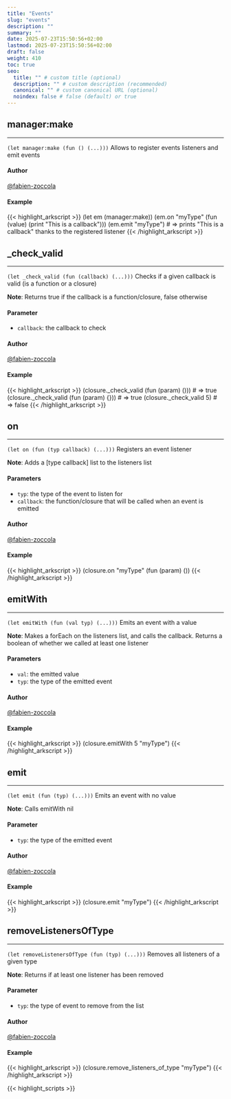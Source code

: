 ```yaml
---
title: "Events"
slug: "events"
description: ""
summary: ""
date: 2025-07-23T15:50:56+02:00
lastmod: 2025-07-23T15:50:56+02:00
draft: false
weight: 410
toc: true
seo:
  title: "" # custom title (optional)
  description: "" # custom description (recommended)
  canonical: "" # custom canonical URL (optional)
  noindex: false # false (default) or true
---
```


## manager:make

---
`(let manager:make (fun () (...)))`
Allows to register events listeners and emit events

#### Author
[@fabien-zoccola](https://github.com/fabien-zoccola)

#### Example
{{< highlight_arkscript >}}
(let em (manager:make))
(em.on "myType" (fun (value) (print "This is a callback")))
(em.emit "myType")  # => prints "This is a callback" thanks to the registered listener
{{< /highlight_arkscript >}}

## _check_valid

---
`(let _check_valid (fun (callback) (...)))`
Checks if a given callback is valid (is a function or a closure)

**Note**: Returns true if the callback is a function/closure, false otherwise
#### Parameter
- `callback`: the callback to check

#### Author
[@fabien-zoccola](https://github.com/fabien-zoccola)

#### Example
{{< highlight_arkscript >}}
(closure._check_valid (fun (param) ()))  # => true
(closure._check_valid (fun (param) {}))  # => true
(closure._check_valid 5)  # => false
{{< /highlight_arkscript >}}

## on

---
`(let on (fun (typ callback) (...)))`
Registers an event listener

**Note**: Adds a [type callback] list to the listeners list
#### Parameters
- `typ`: the type of the event to listen for
- `callback`: the function/closure that will be called when an event is emitted

#### Author
[@fabien-zoccola](https://github.com/fabien-zoccola)

#### Example
{{< highlight_arkscript >}}
(closure.on "myType" (fun (param) ())
{{< /highlight_arkscript >}}

## emitWith

---
`(let emitWith (fun (val typ) (...)))`
Emits an event with a value

**Note**: Makes a forEach on the listeners list, and calls the callback. Returns a boolean of whether we called at least one listener
#### Parameters
- `val`: the emitted value
- `typ`: the type of the emitted event

#### Author
[@fabien-zoccola](https://github.com/fabien-zoccola)

#### Example
{{< highlight_arkscript >}}
(closure.emitWith 5 "myType")
{{< /highlight_arkscript >}}

## emit

---
`(let emit (fun (typ) (...)))`
Emits an event with no value

**Note**: Calls emitWith nil <typ>
#### Parameter
- `typ`: the type of the emitted event

#### Author
[@fabien-zoccola](https://github.com/fabien-zoccola)

#### Example
{{< highlight_arkscript >}}
(closure.emit "myType")
{{< /highlight_arkscript >}}

## removeListenersOfType

---
`(let removeListenersOfType (fun (typ) (...)))`
Removes all listeners of a given type

**Note**: Returns if at least one listener has been removed
#### Parameter
- `typ`: the type of event to remove from the list

#### Author
[@fabien-zoccola](https://github.com/fabien-zoccola)

#### Example
{{< highlight_arkscript >}}
(closure.remove_listeners_of_type "myType")
{{< /highlight_arkscript >}}



{{< highlight_scripts >}}
